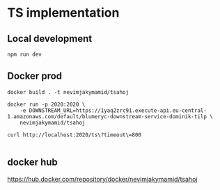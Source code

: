 # TS implementation


## Local development

```sh
npm run dev
```

## Docker prod

```
docker build . -t nevimjakymamid/tsahoj

docker run -p 2020:2020 \
	-e DOWNSTREAM_URL=https://1yaq2zrc91.execute-api.eu-central-1.amazonaws.com/default/blumeryc-downstream-service-dominik-tilp \
	nevimjakymamid/tsahoj

curl http://localhost:2020/ts\?timeout\=800


```

## docker hub

https://hub.docker.com/repository/docker/nevimjakymamid/tsahoj
